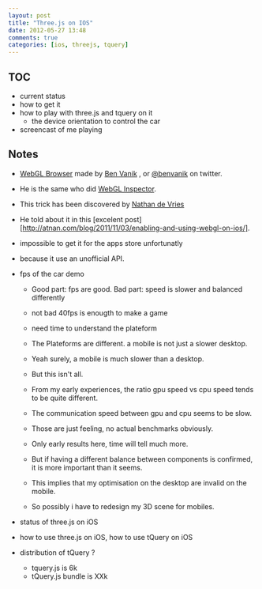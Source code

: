```yaml
---
layout: post
title: "Three.js on IOS"
date: 2012-05-27 13:48
comments: true
categories: [ios, threejs, tquery]
---
```


## TOC

* current status
* how to get it
* how to play with three.js and tquery on it
  * the device orientation to control the car
* screencast of me playing


## Notes
* [WebGL Browser](https://github.com/benvanik/WebGLBrowser)
made by
[Ben Vanik](http://noxa.org/)
, or [@benvanik](https://twitter.com/#!/benvanik) on twitter.
* He is the same who did [WebGL Inspector](https://github.com/benvanik/WebGL-Inspector).
* This trick has been discovered by
[Nathan de Vries](https://twitter.com/#!/atnan)
* He told about it in this
[excelent post][http://atnan.com/blog/2011/11/03/enabling-and-using-webgl-on-ios/].
* impossible to get it for the apps store unfortunatly
* because it use an unofficial API.
* fps of the car demo
  * Good part: fps are good. Bad part: speed is slower and balanced differently
  
  * not bad 40fps is enougth to make a game
  * need time to understand the plateform
 
  * The Plateforms are different. a mobile is not just a slower desktop.
  * Yeah surely, a mobile is much slower than a desktop.
  * But this isn't all.
  * From my early experiences, the ratio gpu speed vs cpu speed tends to be quite different.
  * The communication speed between gpu and cpu seems to be slow.
  * Those are just feeling, no actual benchmarks obviously.
  
  * Only early results here, time will tell much more.
  * But if having a different balance between components is confirmed, it is more
    important than it seems.
  * This implies that my optimisation on the desktop are invalid on the mobile.
  * So possibly i have to redesign my 3D scene for mobiles.

* status of three.js on iOS
* how to use three.js on iOS, how to use tQuery on iOS
* distribution of tQuery ?
  * tquery.js is 6k
  * tQuery.js bundle is XXk